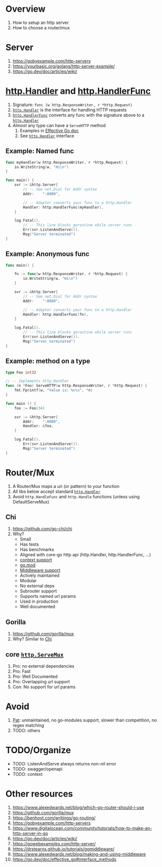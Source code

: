 # Overview
1. How to setup an http server
1. How to choose a router/mux


# Server
1. https://gobyexample.com/http-servers
1. https://yourbasic.org/golang/http-server-example/
1. https://go.dev/doc/articles/wiki/


# [http.Handler](https://pkg.go.dev/net/http#Handler) and [http.HandlerFunc](https://pkg.go.dev/net/http#HandlerFunc)
1. Signature: `func (w http.ResponseWriter, r *http.Request)`
1. [`http.Handler`](https://pkg.go.dev/net/http#Handler) is the interface for handling HTTP requests
1. [`http.HandlerFunc`](https://pkg.go.dev/net/http#HandlerFunc) converts any func with the signature above to a [`http.Handler`](https://pkg.go.dev/net/http#Handler)
1. *Almost* any type can have a `ServeHTTP` method
    1. Examples in [Effective Go doc](https://go.dev/doc/effective_go#interface_methods)
    1. See [`http.Handler`](https://pkg.go.dev/net/http#Handler) interface


## Example: Named func
```go
func myHandler(w http.ResponseWriter, r *http.Request) {
	io.WriteString(w, "Hi\n")
}

func main() {
	svr := &http.Server{
		// -- See net.Dial for Addr syntax
		Addr:    ":8080",

		// -- Adapter converts your func to a http.Handler
		Handler: http.HandlerFunc(myHandler),
	}

	log.Fatal().
		// -- This line blocks goroutine while server runs
		Err(svr.ListenAndServe()).
		Msg("Server terminated")
}
```

## Example: Anonymous func
```go
func main() {

	fn := func(w http.ResponseWriter, r *http.Request) {
		io.WriteString(w, "Hi\n")
	}

	svr := &http.Server{
		// -- See net.Dial for Addr syntax
		Addr:    ":8080",

		// -- Adapter converts your func to a http.Handler
		Handler: http.HandlerFunc(fn),
	}

	log.Fatal().
	    // -- This line blocks goroutine while server runs
	    Err(svr.ListenAndServe()).
	    Msg("Server terminated")
}
```

## Example: method on a type
```go
type Foo int32

// -- Implements http.Handler
func (n *Foo) ServeHTTP(w http.ResponseWriter, r *http.Request) {
	fmt.Fprintf(w, "Value is: %v\n", *n)
}

func main () {
	foo := Foo(34)

	svr := &http.Server{
		Addr:    ":8080",
		Handler: &foo,
	}

	log.Fatal().
	    Err(svr.ListenAndServe()).
	    Msg("Server terminated")
}
```


# Router/Mux
1. A Router/Mux maps a uri (or pattern) to your function
1. All libs below accept standard [`http.Handler`](https://pkg.go.dev/net/http#Handler)
1. Avoid `http.HandleFunc` and `http.Handle` functions (unless using DefaultServeMux)

## Chi
1. https://github.com/go-chi/chi
1. Why?
    - Small
    - Has tests
    - Has benchmarks
    - Aligned with core-go http api (http.Handler, http.HandlerFunc, ...)
    - [context support](https://pkg.go.dev/context)
    - [go.mod](https://go.dev/ref/mod#go-mod-file)
    - [Middleware support](TODO)
    - Actively maintained
    - Modular
    - No external deps
    - Subrouter support
    - Supports named url params
    - Used in production
    - Well documented


## Gorilla
1. https://github.com/gorilla/mux
1. Why? Similar to [Chi](https://github.com/go-chi/chi)


## core [`http.ServeMux`](https://pkg.go.dev/net/http#ServeMux)
1. Pro: no external dependencies
1. Pro: Fast
1. Pro: Well Documented
1. Pro: Overlapping url support
1. Con: No support for url params


# Avoid
1. [Pat](https://github.com/bmizerany/pat): unmaintained, no go-modules support, slower than competition, no regex matching
1. TODO: others


# TODO/Organize
- TODO: ListenAndServe always returns non-nil error
- TODO: swagger/openapi
- TODO: context


# Other resources
1. https://www.alexedwards.net/blog/which-go-router-should-i-use
1. https://github.com/gorilla/mux
1. https://benhoyt.com/writings/go-routing/
1. https://gobyexample.com/http-servers
1. https://www.digitalocean.com/community/tutorials/how-to-make-an-http-server-in-go
1. https://go.dev/doc/articles/wiki/
1. https://gowebexamples.com/http-server/
1. https://drstearns.github.io/tutorials/gomiddleware/
1. https://www.alexedwards.net/blog/making-and-using-middleware
1. https://go.dev/doc/effective_go#interface_methods
